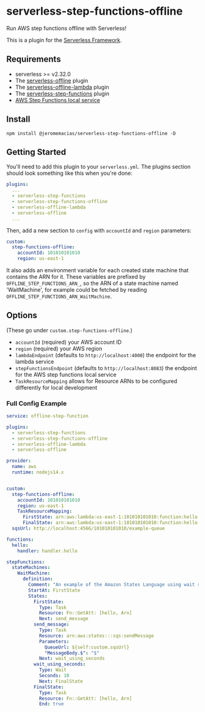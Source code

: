 # serverless-step-functions-offline

Run AWS step functions offline with Serverless!

This is a plugin for the [Serverless Framework](https://serverless.com/).

## Requirements

- serverless >= v2.32.0
- The [serverless-offline](https://www.npmjs.com/package/serverless-offline) plugin
- The [serverless-offline-lambda](https://www.npmjs.com/package/serverless-offline-lambda) plugin
- The [serverless-step-functions](https://www.npmjs.com/package/serverless-step-functions) plugin
- [AWS Step Functions local service](https://docs.aws.amazon.com/step-functions/latest/dg/sfn-local.html)

## Install

`npm install @jeromemacias/serverless-step-functions-offline -D`

## Getting Started

You'll need to add this plugin to your `serverless.yml`.  The plugins section should look something like this when you're done:

```yaml
plugins:
  ...
  - serverless-step-functions
  - serverless-step-functions-offline
  - serverless-offline-lambda
  - serverless-offline
  ...
```

Then, add a new section to `config` with `accountId` and `region` parameters:

```yaml
custom:
  step-functions-offline:
    accountId: 101010101010
    region: us-east-1
```

It also adds an environment variable for each created state machine that contains the ARN for it.  These variables are prefixed by `OFFLINE_STEP_FUNCTIONS_ARN_`, so the ARN of a state machine named 'WaitMachine', for example could be fetched by reading `OFFLINE_STEP_FUNCTIONS_ARN_WaitMachine`.

## Options

(These go under `custom.step-functions-offline`.)

- `accountId` (required) your AWS account ID
- `region` (required) your AWS region
- `lambdaEndpoint` (defaults to `http://localhost:4000`) the endpoint for the lambda service
- `stepFunctionsEndpoint` (defaults to `http://localhost:8083`) the endpoint for the AWS step functions local service
- `TaskResourceMapping` allows for Resource ARNs to be configured differently for local development

### Full Config Example

```yaml
service: offline-step-function

plugins:
  - serverless-step-functions
  - serverless-step-functions-offline
  - serverless-offline-lambda
  - serverless-offline

provider:
  name: aws
  runtime: nodejs14.x


custom:
  step-functions-offline:
    accountId: 101010101010
    region: us-east-1
    TaskResourceMapping:
      FirstState: arn:aws:lambda:us-east-1:101010101010:function:hello
      FinalState: arn:aws:lambda:us-east-1:101010101010:function:hello
  sqsUrl: http://localhost:4566/101010101010/example-queue

functions:
  hello:
    handler: handler.hello

stepFunctions:
  stateMachines:
    WaitMachine:
      definition:
        Comment: "An example of the Amazon States Language using wait states"
        StartAt: FirstState
        States:
          FirstState:
            Type: Task
            Resource: Fn::GetAtt: [hello, Arn]
            Next: send_message
          send_message:
            Type: Task
            Resource: arn:aws:states:::sqs:sendMessage
            Parameters:
              QueueUrl: ${self:custom.sqsUrl}
              "MessageBody.$": "$"
            Next: wait_using_seconds
          wait_using_seconds:
            Type: Wait
            Seconds: 10
            Next: FinalState
          FinalState:
            Type: Task
            Resource: Fn::GetAtt: [hello, Arn]
            End: true
```
